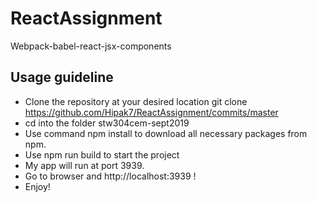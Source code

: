 # ReactAssignment
Webpack-babel-react-jsx-components

## Usage guideline

- Clone the repository at your desired location git clone https://github.com/Hipak7/ReactAssignment/commits/master
- cd into the folder stw304cem-sept2019
- Use command npm install to download all necessary packages from npm.
- Use npm run build to start the project
- My app will run at port 3939.
- Go to browser and http://localhost:3939 !
- Enjoy!
